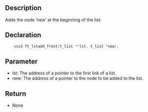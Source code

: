 ## Description
Adds the node ’new’ at the beginning of the list.

## Declaration 
```c
	void ft_lstadd_front(t_list **lst, t_list *new);
```

## Parameter 
- lst: The address of a pointer to the first link of a list. 
- new: The address of a pointer to the node to be added to the list.

## Return
- None
